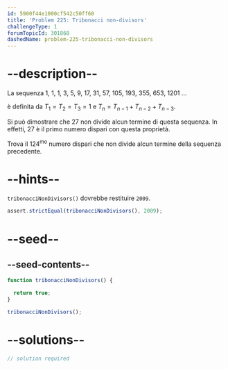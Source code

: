 ```yaml
---
id: 5900f44e1000cf542c50ff60
title: 'Problem 225: Tribonacci non-divisors'
challengeType: 1
forumTopicId: 301868
dashedName: problem-225-tribonacci-non-divisors
---
```


# --description--

La sequenza 1, 1, 1, 3, 5, 9, 17, 31, 57, 105, 193, 355, 653, 1201 ...

è definita da $T_1 = T_2 = T_3 = 1$ e $T_n = T_{n - 1} + T_{n - 2} + T_{n - 3}$.

Si può dimostrare che 27 non divide alcun termine di questa sequenza. In effetti, 27 è il primo numero dispari con questa proprietà.

Trova il ${124}^{\text{mo}}$ numero dispari che non divide alcun termine della sequenza precedente.

# --hints--

`tribonacciNonDivisors()` dovrebbe restituire `2009`.

```js
assert.strictEqual(tribonacciNonDivisors(), 2009);
```

# --seed--

## --seed-contents--

```js
function tribonacciNonDivisors() {

  return true;
}

tribonacciNonDivisors();
```

# --solutions--

```js
// solution required
```
